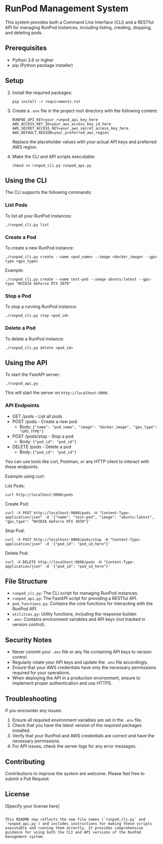 
# RunPod Management System

This system provides both a Command Line Interface (CLI) and a RESTful API for managing RunPod instances, including listing, creating, stopping, and deleting pods.

## Prerequisites

- Python 3.6 or higher
- pip (Python package installer)

## Setup

2. Install the required packages:
   ```
   pip install -r requirements.txt
   ```

3. Create a `.env` file in the project root directory with the following content:
   ```
   RUNPOD_API_KEY=your_runpod_api_key_here
   AWS_ACCESS_KEY_ID=your_aws_access_key_id_here
   AWS_SECRET_ACCESS_KEY=your_aws_secret_access_key_here
   AWS_DEFAULT_REGION=your_preferred_aws_region
   ```
   Replace the placeholder values with your actual API keys and preferred AWS region.

4. Make the CLI and API scripts executable:
   ```
   chmod +x runpod_cli.py runpod_api.py
   ```

## Using the CLI

The CLI supports the following commands:

### List Pods

To list all your RunPod instances:

```
./runpod_cli.py list
```

### Create a Pod

To create a new RunPod instance:

```
./runpod_cli.py create --name <pod_name> --image <docker_image> --gpu-type <gpu_type>
```

Example:
```
./runpod_cli.py create --name test-pod --image ubuntu:latest --gpu-type "NVIDIA GeForce RTX 3070"
```

### Stop a Pod

To stop a running RunPod instance:

```
./runpod_cli.py stop <pod_id>
```

### Delete a Pod

To delete a RunPod instance:

```
./runpod_cli.py delete <pod_id>
```

## Using the API

To start the FastAPI server:

```
./runpod_api.py
```

This will start the server on `http://localhost:9000`.

### API Endpoints

- GET /pods - List all pods
- POST /pods - Create a new pod
  - Body: `{"name": "pod_name", "image": "docker_image", "gpu_type": "GPU_TYPE"}`
- POST /pods/stop - Stop a pod
  - Body: `{"pod_id": "pod_id"}`
- DELETE /pods - Delete a pod
  - Body: `{"pod_id": "pod_id"}`

You can use tools like curl, Postman, or any HTTP client to interact with these endpoints.

Example using curl:

List Pods:
```
curl http://localhost:9000/pods
```

Create Pod:
```
curl -X POST http://localhost:9000/pods -H "Content-Type: application/json" -d '{"name": "test-pod", "image": "ubuntu:latest", "gpu_type": "NVIDIA GeForce RTX 3070"}'
```

Stop Pod:
```
curl -X POST http://localhost:9000/pods/stop -H "Content-Type: application/json" -d '{"pod_id": "pod_id_here"}'
```

Delete Pod:
```
curl -X DELETE http://localhost:9000/pods -H "Content-Type: application/json" -d '{"pod_id": "pod_id_here"}'
```

## File Structure

- `runpod_cli.py`: The CLI script for managing RunPod instances.
- `runpod_api.py`: The FastAPI script for providing a RESTful API.
- `pod_functions.py`: Contains the core functions for interacting with the RunPod API.
- `utilities.py`: Utility functions, including the response builder.
- `.env`: Contains environment variables and API keys (not tracked in version control).

## Security Notes

- Never commit your `.env` file or any file containing API keys to version control.
- Regularly rotate your API keys and update the `.env` file accordingly.
- Ensure that your AWS credentials have only the necessary permissions required for your operations.
- When deploying the API in a production environment, ensure to implement proper authentication and use HTTPS.

## Troubleshooting

If you encounter any issues:

1. Ensure all required environment variables are set in the `.env` file.
2. Check that you have the latest version of the required packages installed.
3. Verify that your RunPod and AWS credentials are correct and have the necessary permissions.
4. For API issues, check the server logs for any error messages.

## Contributing

Contributions to improve the system are welcome. Please feel free to submit a Pull Request.

## License

[Specify your license here]
```

This README now reflects the new file names (`runpod_cli.py` and `runpod_api.py`) and includes instructions for making these scripts executable and running them directly. It provides comprehensive guidance for using both the CLI and API versions of the RunPod management system.
